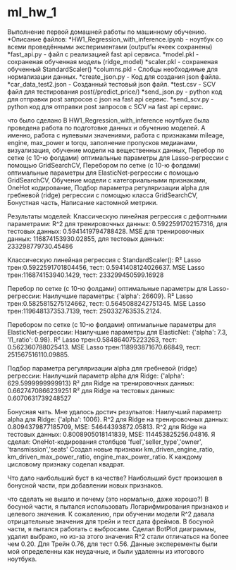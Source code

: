 # ml_hw_1
Выполнение первой домашней работы по машинному обучению.
*Описание файлов:
  *HW1_Regression_with_inference.ipynb - ноутбук со всеми проведёнными экспериментами (output’ы ячеек сохранены)
  *fast_api.py - файл с реализацией fast api сервиса.
  *model.pkl - сохраненая обученная модель (ridge_model)
  *scaler.pkl - сохраненая обученный StandardScaler()
  *columns.pkl - Слобцы необходимые для нормализации данных.
  *create_json.py - Код для создания json файла.
  *car_data_test2.json - Созданный тестовый json файл.
  *test.csv - SCV файл для тестирования post(/predict_price/)
  *send_json.py - python код для отправки post запросов с json на fast api сервис.
  *send_scv.py - python код для отправки post запросов с SCV на fast api сервис.


что было сделано
В HW1_Regression_with_inference ноутбуке была проведена работа по подготовке данных и обучению моделей. 
А именно, работа с нулевыми значениями, 
работа с признаками mileage, engine, max_power и torqu, 
заполнение пропусков медианами, 
визуализация, 
обучение модели на вещественных данных, 
Перебор по сетке (c 10-ю фолдами) оптимальные параметры для Lasso-регрессии с помощью GridSearchCV, 
Перебором по сетке (c 10-ю фолдами) оптимальные параметры для ElasticNet-регрессии с помощью GridSearchCV,
Обучение модели с категориальными признаками,
OneHot кодирование,
Подбор параметра регуляризации alpha для гребневой (ridge) регрессии с помощью класса GridSearchCV,
Бонустная часть,
Написание кастомной метрики.

Результаты моделей: 
Классическую линейная регрессия с дефолтными параметрами: 
R^2 для тренировочных данных: 0.5922591702157316, для тестовых данных: 0.5941419794788428.
MSE для тренировочных данных: 116874153930.02855, для тестовых данных: 233298779730.45486

Классическую линейная регрессия с StandardScaler(): 
R² Lasso трен:0.5922591701804456, тест: 0.5941408124026637.
MSE Lasso трен:116874153940.1429, тест: 233299450599.16928

Перебор по сетке (c 10-ю фолдами) оптимальные параметры для Lasso-регрессии: Наилучшие параметры: {'alpha': 26609}.
R² Lasso трен:0.5825815275124662, тест: 0.5645088242751345.
MSE Lasso трен:119648137353.7139, тест: 250332763535.2124.

Перебором по сетке (c 10-ю фолдами) оптимальные параметры для ElasticNet-регрессии:
Наилучшие параметры для ElasticNet: {'alpha': 7.3, 'l1_ratio': 0.98}.
R² Lasso трен:0.584864075223263, тест: 0.562360788025413.
MSE Lasso трен:118993871670.66849, тест: 251567516110.09885.

Подбор параметра регуляризации alpha для гребневой (ridge) регрессии:
Наилучший параметр alpha для Ridge: {'alpha': 629.5999999999913}
R² для Ridge на тренировочных данных: 0.6627470866239251
R² для Ridge на тестовых данных: 0.6070631739248527

Бонусная чать. Мне удалось достич резульатов:
Наилучший параметр alpha для Ridge: {'alpha': 1006}.
R^2 для Ridge на тренировочных данных: 0.8094379877185709, MSE: 54644393872.05813.
R^2 для Ridge на тестовых данных: 0.8008905018141839, MSE: 114453825256.04816.
Я сделал:
OneHot-кодирования столбцов 'fuel','seller_type','owner', 'transmission','seats'
Создал новые признаки km_driven_engine_ratio, km_driven_max_power_ratio, engine_max_power_ratio.
К каждому цисловому признаку соделал квадрат. 

Что дало наибольший буст в качестве?
Наибольший буст произошел в бонусной части, при добавлении новых признаков. 

что сделать не вышло и почему (это нормально, даже хорошо?)
В босуной части, я пытался использовать Логарифмирования признаков и целевого значения. К сожалению, при обучении модели R^2 давала отрицательные значения для трейн и тест дата фреймов.
В босуной части, я пытался работать с выбросами. Сделал BotPlot диаграммы, удалил выбрано, но из-за этого значения R^2 стали отличаться на более чем 0.20. Для Трейн 0.76, для тест 0.56. Данные эксперементы были мой определенны как неудачные, и были удаленны из итогового ноутбука. 

